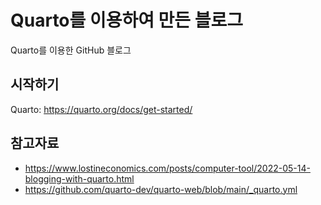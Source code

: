# Quarto를 이용하여 만든 블로그
Quarto를 이용한 GitHub 블로그

## 시작하기
Quarto: https://quarto.org/docs/get-started/

## 참고자료
- https://www.lostineconomics.com/posts/computer-tool/2022-05-14-blogging-with-quarto.html
- https://github.com/quarto-dev/quarto-web/blob/main/_quarto.yml
